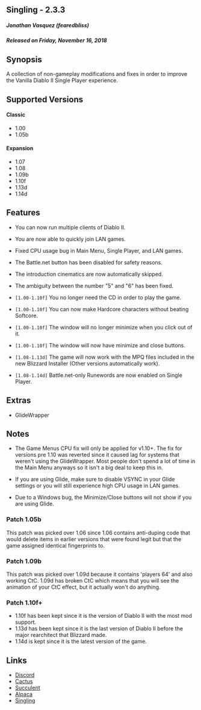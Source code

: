 ## Singling - 2.3.3
##### Jonathan Vasquez (fearedbliss)
##### Released on Friday, November 16, 2018

## Synopsis

A collection of non-gameplay modifications and fixes in
order to improve the Vanilla Diablo II Single Player experience.

## Supported Versions

#### Classic

- 1.00
- 1.05b

#### Expansion

- 1.07
- 1.08
- 1.09b
- 1.10f
- 1.13d
- 1.14d

## Features

- You can now run multiple clients of Diablo II.
- You are now able to quickly join LAN games.
- Fixed CPU usage bug in Main Menu, Single Player, and LAN games.
- The Battle.net button has been disabled for safety reasons.
- The introduction cinematics are now automatically skipped.
- The ambiguity between the number "5" and "6" has been fixed.

- `[1.00-1.10f]` You no longer need the CD in order to play the game.
- `[1.00-1.10f]` You can now make Hardcore characters without beating Softcore.
- `[1.00-1.10f]` The window will no longer minimize when you click out of it.
- `[1.00-1.10f]` The window will now have minimize and close buttons.

- `[1.08-1.13d]` The game will now work with the MPQ files included in the
                 new Blizzard Installer (Other versions automatically work).

- `[1.08-1.14d]` Battle.net-only Runewords are now enabled on Single Player.

## Extras

- GlideWrapper

## Notes

- The Game Menus CPU fix will only be applied for v1.10+. The fix for versions
  pre 1.10 was reverted since it caused lag for systems that weren't using the
  GlideWrapper. Most people don't spend a lot of time in the Main Menu anyways
  so it isn't a big deal to keep this in.

- If you are using Glide, make sure to disable VSYNC in your Glide settings
  or you will still experience high CPU usage in LAN games.

- Due to a Windows bug, the Minimize/Close buttons will not show if you are using Glide.

### Patch 1.05b

This patch was picked over 1.06 since 1.06 contains anti-duping code
that would delete items in earlier versions that were found legit but
that the game assigned identical fingerprints to.

### Patch 1.09b

This patch was picked over 1.09d because it contains 'players 64' and
also working CtC. 1.09d has broken CtC which means that you will
see the animation of your CtC effect, but it actually won't do anything.

### Patch 1.10f+

- 1.10f has been kept since it is the version of Diablo II with the most mod support.
- 1.13d has been kept since it is the last version of Diablo II before the major rearchitect
  that Blizzard made.
- 1.14d is kept since it is the latest version of the game.

## Links

- [Discord](https://discord.gg/B59qDKy)
- [Cactus](https://github.com/fearedbliss/Cactus)
- [Succulent](https://github.com/fearedbliss/Succulent)
- [Alpaca](https://github.com/fearedbliss/Alpaca)
- [Singling](https://github.com/fearedbliss/Singling)